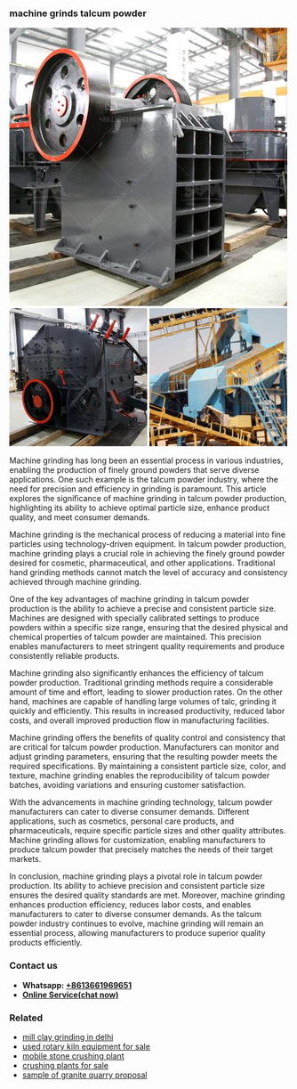 <h3>machine grinds talcum powder</h3><img src='1703042176.jpg' alt=''><p>Machine grinding has long been an essential process in various industries, enabling the production of finely ground powders that serve diverse applications. One such example is the talcum powder industry, where the need for precision and efficiency in grinding is paramount. This article explores the significance of machine grinding in talcum powder production, highlighting its ability to achieve optimal particle size, enhance product quality, and meet consumer demands.</p><p>Machine grinding is the mechanical process of reducing a material into fine particles using technology-driven equipment. In talcum powder production, machine grinding plays a crucial role in achieving the finely ground powder desired for cosmetic, pharmaceutical, and other applications. Traditional hand grinding methods cannot match the level of accuracy and consistency achieved through machine grinding.</p><p>One of the key advantages of machine grinding in talcum powder production is the ability to achieve a precise and consistent particle size. Machines are designed with specially calibrated settings to produce powders within a specific size range, ensuring that the desired physical and chemical properties of talcum powder are maintained. This precision enables manufacturers to meet stringent quality requirements and produce consistently reliable products.</p><p>Machine grinding also significantly enhances the efficiency of talcum powder production. Traditional grinding methods require a considerable amount of time and effort, leading to slower production rates. On the other hand, machines are capable of handling large volumes of talc, grinding it quickly and efficiently. This results in increased productivity, reduced labor costs, and overall improved production flow in manufacturing facilities.</p><p>Machine grinding offers the benefits of quality control and consistency that are critical for talcum powder production. Manufacturers can monitor and adjust grinding parameters, ensuring that the resulting powder meets the required specifications. By maintaining a consistent particle size, color, and texture, machine grinding enables the reproducibility of talcum powder batches, avoiding variations and ensuring customer satisfaction.</p><p>With the advancements in machine grinding technology, talcum powder manufacturers can cater to diverse consumer demands. Different applications, such as cosmetics, personal care products, and pharmaceuticals, require specific particle sizes and other quality attributes. Machine grinding allows for customization, enabling manufacturers to produce talcum powder that precisely matches the needs of their target markets.</p><p>In conclusion, machine grinding plays a pivotal role in talcum powder production. Its ability to achieve precision and consistent particle size ensures the desired quality standards are met. Moreover, machine grinding enhances production efficiency, reduces labor costs, and enables manufacturers to cater to diverse consumer demands. As the talcum powder industry continues to evolve, machine grinding will remain an essential process, allowing manufacturers to produce superior quality products efficiently.</p><h3>Contact us</h3><ul><li><strong>Whatsapp:&nbsp;<a href="https://wa.me/8613661969651">+8613661969651</a></strong></li><li><a href="https://swt.shibang-china.com/?git&amp;zhl&amp;machine grinds talcum powder"><strong>Online Service(chat now)</strong></a></li></ul><h3>Related</h3><ul><li><a href='mill clay grinding in delhi.md'>mill clay grinding in delhi</a></li><li><a href='used rotary kiln equipment for sale.md'>used rotary kiln equipment for sale</a></li><li><a href='mobile stone crushing plant.md'>mobile stone crushing plant</a></li><li><a href='crushing plants for sale.md'>crushing plants for sale</a></li><li><a href='sample of granite quarry proposal.md'>sample of granite quarry proposal</a></li></ul>